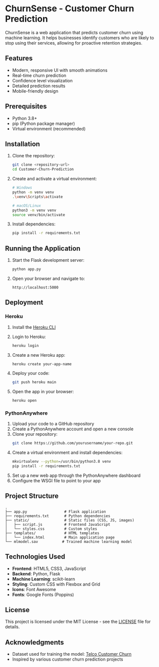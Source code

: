 # ChurnSense - Customer Churn Prediction

ChurnSense is a web application that predicts customer churn using machine learning. It helps businesses identify customers who are likely to stop using their services, allowing for proactive retention strategies.

## Features

- Modern, responsive UI with smooth animations
- Real-time churn prediction
- Confidence level visualization
- Detailed prediction results
- Mobile-friendly design

## Prerequisites

- Python 3.8+
- pip (Python package manager)
- Virtual environment (recommended)

## Installation

1. Clone the repository:
   ```bash
   git clone <repository-url>
   cd Customer-Churn-Prediction
   ```

2. Create and activate a virtual environment:
   ```bash
   # Windows
   python -m venv venv
   .\venv\Scripts\activate
   
   # macOS/Linux
   python3 -m venv venv
   source venv/bin/activate
   ```

3. Install dependencies:
   ```bash
   pip install -r requirements.txt
   ```

## Running the Application

1. Start the Flask development server:
   ```bash
   python app.py
   ```

2. Open your browser and navigate to:
   ```
   http://localhost:5000
   ```

## Deployment

### Heroku

1. Install the [Heroku CLI](https://devcenter.heroku.com/articles/heroku-cli)

2. Login to Heroku:
   ```bash
   heroku login
   ```

3. Create a new Heroku app:
   ```bash
   heroku create your-app-name
   ```

4. Deploy your code:
   ```bash
   git push heroku main
   ```

5. Open the app in your browser:
   ```bash
   heroku open
   ```

### PythonAnywhere

1. Upload your code to a GitHub repository
2. Create a PythonAnywhere account and open a new console
3. Clone your repository:
   ```bash
   git clone https://github.com/yourusername/your-repo.git
   ```
4. Create a virtual environment and install dependencies:
   ```bash
   mkvirtualenv --python=/usr/bin/python3.8 venv
   pip install -r requirements.txt
   ```
5. Set up a new web app through the PythonAnywhere dashboard
6. Configure the WSGI file to point to your app

## Project Structure

```
.
├── app.py                 # Flask application
├── requirements.txt       # Python dependencies
├── static/                # Static files (CSS, JS, images)
│   ├── script.js          # Frontend JavaScript
│   └── styles.css         # Custom styles
├── templates/             # HTML templates
│   └── index.html         # Main application page
└── mlmodel.sav           # Trained machine learning model
```

## Technologies Used

- **Frontend**: HTML5, CSS3, JavaScript
- **Backend**: Python, Flask
- **Machine Learning**: scikit-learn
- **Styling**: Custom CSS with Flexbox and Grid
- **Icons**: Font Awesome
- **Fonts**: Google Fonts (Poppins)

## License

This project is licensed under the MIT License - see the [LICENSE](LICENSE) file for details.

## Acknowledgments

- Dataset used for training the model: [Telco Customer Churn](https://www.kaggle.com/datasets/blastchar/telco-customer-churn)
- Inspired by various customer churn prediction projects
